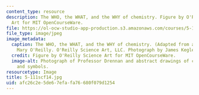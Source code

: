 ```yaml
---
content_type: resource
description: The WHO, the WHAT, and the WHY of chemistry. Figure by O'Reilly Science
  Art for MIT OpenCourseWare.
file: https://ol-ocw-studio-app-production.s3.amazonaws.com/courses/5-111sc-principles-of-chemical-science-fall-2014/afc26c2e5de67efafa76680f079d1254_5-111scf14.jpg
file_type: image/jpeg
image_metadata:
  caption: The WHO, the WHAT, and the WHY of chemistry. (Adapted from a figure by
    Mary O'Reilly. O'Reilly Science Art, LLC. Photograph by James Kegley.)
  credit: Figure by O'Reilly Science Art for MIT OpenCourseWare.
  image-alt: Photograph of Professor Drennan and abstract drawings of chemical formulas
    and symbols.
resourcetype: Image
title: 5-111scf14.jpg
uid: afc26c2e-5de6-7efa-fa76-680f079d1254
---
```


